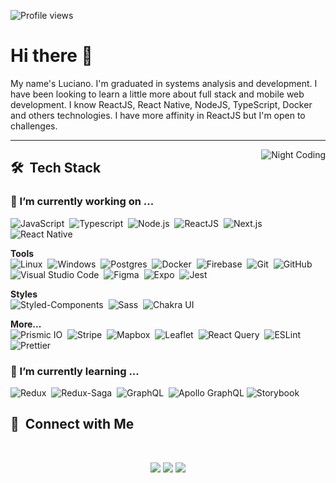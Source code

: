 <p align="left"> <img src="https://komarev.com/ghpvc/?username=luciano-ferreira&color=blue" alt="Profile views" /> </p>

# Hi there 👋

My name's Luciano.
I'm graduated in systems analysis and development. I have been looking to learn a little more about full stack and mobile web development. I know ReactJS, React Native, NodeJS, TypeScript, Docker and others technologies. I have more affinity in ReactJS but I'm open to challenges.

---

<img alt="Night Coding" src="https://user-images.githubusercontent.com/46464433/161457910-7e9c726f-1f28-42c0-997a-359882fa529e.gif" align="right"/>

## 🛠 &nbsp;Tech Stack

### 🔭 I’m currently working on ...

![JavaScript](https://img.shields.io/badge/-JavaScript-FEAE32?style=flat&logoColor=fff&logo=javascript)&nbsp;
![Typescript](https://img.shields.io/badge/-Typescript-3178C6?style=flat&logoColor=fff&logo=typescript)&nbsp;
![Node.js](https://img.shields.io/badge/-Node.js-5B9856?style=flat&logoColor=fff&logo=node.js)&nbsp;
![ReactJS](https://img.shields.io/badge/-ReactJS-18BCEE?style=flat&logoColor=fff&logo=react)&nbsp;
![Next.js](https://img.shields.io/badge/-Next.js-333333?style=flat&logo=next.js)&nbsp;
![React Native](https://img.shields.io/badge/-React%20Native-333333?style=flat&logoColor=fff&logo=react)

**Tools**\
![Linux](https://img.shields.io/badge/-Linux-f0f0f0?style=flat&logoColor=000&logo=Linux)&nbsp;
![Windows](https://img.shields.io/badge/-Windows%2010-333333?style=flat&logoColor=0078D6&logo=Windows)&nbsp;
![Postgres](https://img.shields.io/badge/-Postgres-333333?style=flat&logo=postgresql&logoColor=336791)&nbsp;
![Docker](https://img.shields.io/badge/-Docker-333333?style=flat&logoColor=1572B6&logo=Docker)&nbsp;
![Firebase](https://img.shields.io/badge/-Firebase-333333?style=flat&logoColor=FFCA28&logo=Firebase)&nbsp;
![Git](https://img.shields.io/badge/-Git-333333?style=flat&logo=git)&nbsp;
![GitHub](https://img.shields.io/badge/-GitHub-333333?style=flat&logo=github)&nbsp;
![Visual Studio Code](https://img.shields.io/badge/-Visual%20Studio%20Code-333333?style=flat&logo=visual-studio-code&logoColor=007ACC)&nbsp;
![Figma](https://img.shields.io/badge/-Figma-333333?style=flat&logo=figma)&nbsp;
![Expo](https://img.shields.io/badge/-Expo-333333?style=flat&logo=expo)&nbsp;
![Jest](http://img.shields.io/badge/-Jest-333333?style=flat&logo=jest&logoColor=C21325)

**Styles**\
![Styled-Components](https://img.shields.io/badge/-Styled%20Components-333333?style=flat&logo=styled-components&logoColor=ffde34)&nbsp;
![Sass](https://img.shields.io/badge/-Sass-333333?style=flat&logo=sass&logoColor=CC6699)&nbsp;
![Chakra UI](https://img.shields.io/badge/-Chakra%20UI-333333?style=flat&logo=chakraui&logoColor=319795)


**More...**\
![Prismic IO](https://img.shields.io/badge/-Prismic%20IO-333333?style=flat&logo=prismic&logoColor=5163BA)&nbsp;
![Stripe](https://img.shields.io/badge/-Stripe-333333?style=flat&logo=stripe&logoColor=008cdd)&nbsp;
![Mapbox](https://img.shields.io/badge/-Mapbox-333333?style=flat&logo=mapbox&logoColor=000000)&nbsp;
![Leaflet](https://img.shields.io/badge/-Leaflet-333333?style=flat&logo=leaflet&logoColor=199900)&nbsp;
![React Query](https://img.shields.io/badge/-React%20Query-333333?style=flat&logo=reactquery&logoColor=ff4154)&nbsp;
![ESLint](https://img.shields.io/badge/-ESLint-333333?style=flat&logo=eslint&logoColor=4B32C3)
![Prettier](https://img.shields.io/badge/-Prettier-333333?style=flat&logo=prettier&logoColor=f78993e)


### 🌱 I’m currently learning ...

![Redux](https://img.shields.io/badge/-Redux-333333?style=flat&logo=redux&logoColor=764abc)&nbsp;
![Redux-Saga](https://img.shields.io/badge/-Redux%20Saga-333333?style=flat&logo=reduxsaga&logoColor=999999)&nbsp;
![GraphQL](https://img.shields.io/badge/-GraphQL-333333?style=flat&logo=graphql&logoColor=e10098)&nbsp;
![Apollo GraphQL](https://img.shields.io/badge/-Apollo%20GraphQL-f0f0f0?style=flat&logo=apollographql&logoColor=311c87)
![Storybook](https://img.shields.io/badge/-Storybook-333333?style=flat&logo=storybook&logoColor=ff4785)

## 🤝 &nbsp;Connect with Me
<br />
<p align="center">
<a href="https://linkedin.com/in/lucianof-silva"><img src="https://img.shields.io/badge/-Luciano%20Silva%20-0077B5?style=flat-square&logo=Linkedin&logoColor=white"/></a>
<a href="mailto:luciano2023silva@gmail.com"><img src="https://img.shields.io/badge/-Luciano%20Silva-D14836?style=flat-square&logo=Gmail&logoColor=white"/></a>
  <a href="https://discord.gg/Dy6JUfyYU7"><img src="https://img.shields.io/badge/-Luciano%20Silva%235481-7289DA?style=flat-square&logo=discord&logoColor=ffffff"/></a>
</p>


<!--
badge: https://simpleicons.org/

https://simpleicons.org/
**Luciano-Ferreira/Luciano-Ferreira** is a ✨ _special_ ✨ repository because its `README.md` (this file) appears on your GitHub profile.

Here are some ideas to get you started:

- 🔭 I’m currently working on ...
- 🌱 I’m currently learning ...
- 👯 I’m looking to collaborate on ...
- 🤔 I’m looking for help with ...
- 💬 Ask me about ...
- 📫 How to reach me: ...
- 😄 Pronouns: ...
- ⚡ Fun fact: ...
-->
